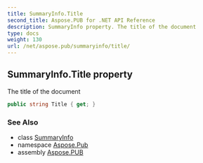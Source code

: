 ```yaml
---
title: SummaryInfo.Title
second_title: Aspose.PUB for .NET API Reference
description: SummaryInfo property. The title of the document
type: docs
weight: 130
url: /net/aspose.pub/summaryinfo/title/
---
```

## SummaryInfo.Title property

The title of the document

```csharp
public string Title { get; }
```

### See Also

* class [SummaryInfo](../)
* namespace [Aspose.Pub](../../summaryinfo/)
* assembly [Aspose.PUB](../../../)


